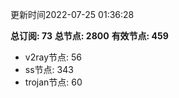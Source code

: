 更新时间2022-07-25 01:36:28

**总订阅: 73**
**总节点: 2800**
**有效节点: 459**
- v2ray节点: 56
- ss节点: 343
- trojan节点: 60
